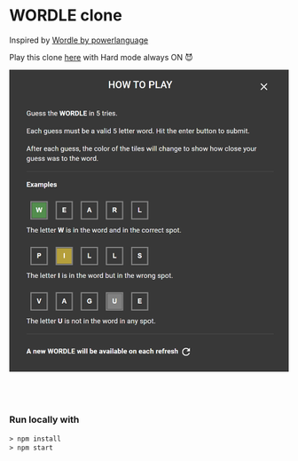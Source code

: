 # **WORDLE** clone

Inspired by <a target="_blank" href="https://www.powerlanguage.co.uk/wordle/">Wordle by powerlanguage</a>

Play this clone <a target="_blank" href="https://kroidhunt.github.io/wordle-clone-frontend/">here</a> with Hard mode always ON 😈

<img src="./src/help.png" style="margin-bottom:50px">

### Run locally with

```node
> npm install
> npm start
```
